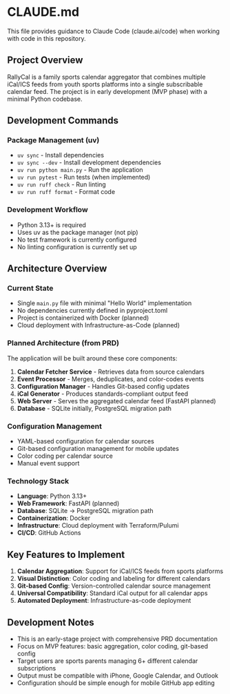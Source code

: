 # CLAUDE.md

This file provides guidance to Claude Code (claude.ai/code) when working with code in this repository.

## Project Overview

RallyCal is a family sports calendar aggregator that combines multiple iCal/ICS feeds from youth sports platforms into a single subscribable calendar feed. The project is in early development (MVP phase) with a minimal Python codebase.

## Development Commands

### Package Management (uv)
- `uv sync` - Install dependencies
- `uv sync --dev` - Install development dependencies
- `uv run python main.py` - Run the application
- `uv run pytest` - Run tests (when implemented)
- `uv run ruff check` - Run linting
- `uv run ruff format` - Format code

### Development Workflow
- Python 3.13+ is required
- Uses uv as the package manager (not pip)
- No test framework is currently configured
- No linting configuration is currently set up

## Architecture Overview

### Current State
- Single `main.py` file with minimal "Hello World" implementation
- No dependencies currently defined in pyproject.toml
- Project is containerized with Docker (planned)
- Cloud deployment with Infrastructure-as-Code (planned)

### Planned Architecture (from PRD)
The application will be built around these core components:
1. **Calendar Fetcher Service** - Retrieves data from source calendars
2. **Event Processor** - Merges, deduplicates, and color-codes events  
3. **Configuration Manager** - Handles Git-based config updates
4. **iCal Generator** - Produces standards-compliant output feed
5. **Web Server** - Serves the aggregated calendar feed (FastAPI planned)
6. **Database** - SQLite initially, PostgreSQL migration path

### Configuration Management
- YAML-based configuration for calendar sources
- Git-based configuration management for mobile updates
- Color coding per calendar source
- Manual event support

### Technology Stack
- **Language**: Python 3.13+
- **Web Framework**: FastAPI (planned)
- **Database**: SQLite → PostgreSQL migration path
- **Containerization**: Docker
- **Infrastructure**: Cloud deployment with Terraform/Pulumi
- **CI/CD**: GitHub Actions

## Key Features to Implement

1. **Calendar Aggregation**: Support for iCal/ICS feeds from sports platforms
2. **Visual Distinction**: Color coding and labeling for different calendars
3. **Git-based Config**: Version-controlled calendar source management
4. **Universal Compatibility**: Standard iCal output for all calendar apps
5. **Automated Deployment**: Infrastructure-as-code deployment

## Development Notes

- This is an early-stage project with comprehensive PRD documentation
- Focus on MVP features: basic aggregation, color coding, git-based config
- Target users are sports parents managing 6+ different calendar subscriptions
- Output must be compatible with iPhone, Google Calendar, and Outlook
- Configuration should be simple enough for mobile GitHub app editing